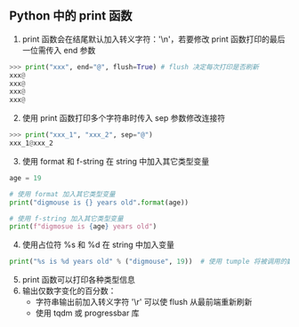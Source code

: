 ## Python 中的 print 函数

1. print 函数会在结尾默认加入转义字符：'\n'，若要修改 print 函数打印的最后一位需传入 end 参数

```python
>>> print("xxx", end="@", flush=True) # flush 决定每次打印是否刷新
xxx@
xxx@
xxx@
xxx@
```

2. 使用 print 函数打印多个字符串时传入 sep 参数修改连接符

```python
>>> print("xxx_1", "xxx_2", sep="@")
xxx_1@xxx_2
```

3. 使用 format 和 f-string 在 string 中加入其它类型变量

```python
age = 19

# 使用 format 加入其它类型变量
print("digmouse is {} years old".format(age))

# 使用 f-string 加入其它类型变量
print(f"digmosue is {age} years old")
```

4. 使用占位符 %s 和 %d 在 string 中加入变量

```python
print("%s is %d years old" % ("digmouse", 19))	# 使用 tumple 将被调用的数据包裹起来
```

5. print 函数可以打印各种类型信息
6. 输出仅数字变化的百分数：
   - 字符串输出前加入转义字符 '\r' 可以使 flush 从最前端重新刷新
   - 使用 tqdm 或 progressbar 库

